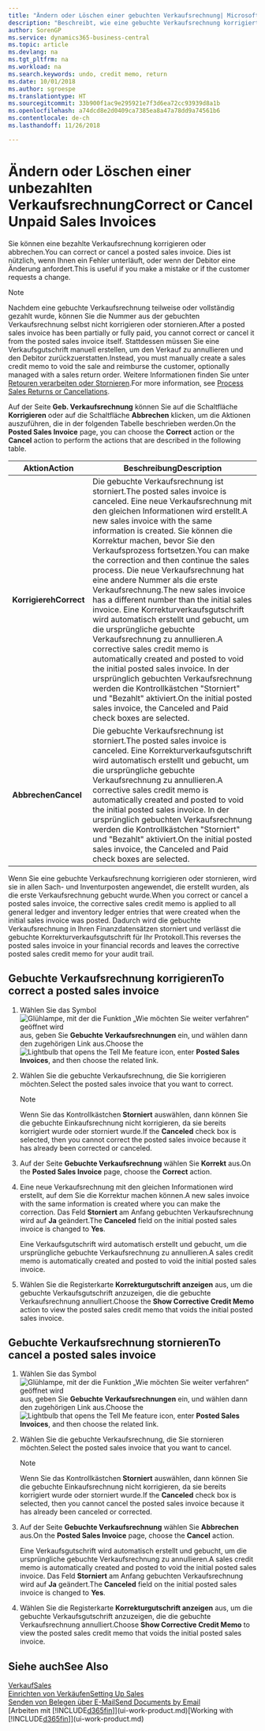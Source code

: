 ```yaml
---
title: "Ändern oder Löschen einer gebuchten Verkaufsrechnung| Microsoft Docs"
description: "Beschreibt, wie eine gebuchte Verkaufsrechnung korrigiert, rückgängig gemacht oder eine Gutschrift angewendet wird."
author: SorenGP
ms.service: dynamics365-business-central
ms.topic: article
ms.devlang: na
ms.tgt_pltfrm: na
ms.workload: na
ms.search.keywords: undo, credit memo, return
ms.date: 10/01/2018
ms.author: sgroespe
ms.translationtype: HT
ms.sourcegitcommit: 33b900f1ac9e295921e7f3d6ea72cc93939d8a1b
ms.openlocfilehash: a74dcd8e2d0409ca7385ea8a47a78dd9a74561b6
ms.contentlocale: de-ch
ms.lasthandoff: 11/26/2018

---
```

# <a name="correct-or-cancel-unpaid-sales-invoices"></a><span data-ttu-id="5267c-103">Ändern oder Löschen einer unbezahlten Verkaufsrechnung</span><span class="sxs-lookup"><span data-stu-id="5267c-103">Correct or Cancel Unpaid Sales Invoices</span></span>
<span data-ttu-id="5267c-104">Sie können eine bezahlte Verkaufsrechnung korrigieren oder abbrechen.</span><span class="sxs-lookup"><span data-stu-id="5267c-104">You can correct or cancel a posted sales invoice.</span></span> <span data-ttu-id="5267c-105">Dies ist nützlich, wenn Ihnen ein Fehler unterläuft, oder wenn der Debitor eine Änderung anfordert.</span><span class="sxs-lookup"><span data-stu-id="5267c-105">This is useful if you make a mistake or if the customer requests a change.</span></span>

> [!NOTE]  
>   <span data-ttu-id="5267c-106">Nachdem eine gebuchte Verkaufsrechnung teilweise oder vollständig gezahlt wurde, können Sie die Nummer aus der gebuchten Verkaufsrechnung selbst nicht korrigieren oder stornieren.</span><span class="sxs-lookup"><span data-stu-id="5267c-106">After a posted sales invoice has been partially or fully paid, you cannot correct or cancel it from the posted sales invoice itself.</span></span> <span data-ttu-id="5267c-107">Stattdessen müssen Sie eine Verkaufsgutschrift manuell erstellen, um den Verkauf zu annullieren und den Debitor zurückzuerstatten.</span><span class="sxs-lookup"><span data-stu-id="5267c-107">Instead, you must manually create a sales credit memo to void the sale and reimburse the customer, optionally managed with a sales return order.</span></span> <span data-ttu-id="5267c-108">Weitere Informationen finden Sie unter [Retouren verarbeiten oder Stornieren](sales-how-process-sales-returns-cancellations.md).</span><span class="sxs-lookup"><span data-stu-id="5267c-108">For more information, see [Process Sales Returns or Cancellations](sales-how-process-sales-returns-cancellations.md).</span></span>

<span data-ttu-id="5267c-109">Auf der Seite **Geb. Verkaufsrechnung** können Sie auf die Schaltfläche **Korrigieren** oder auf die Schaltfläche **Abbrechen** klicken, um die Aktionen auszuführen, die in der folgenden Tabelle beschrieben werden.</span><span class="sxs-lookup"><span data-stu-id="5267c-109">On the **Posted Sales Invoice** page, you can choose the **Correct** action or the **Cancel** action to perform the actions that are described in the following table.</span></span>

| <span data-ttu-id="5267c-110">Aktion</span><span class="sxs-lookup"><span data-stu-id="5267c-110">Action</span></span> | <span data-ttu-id="5267c-111">Beschreibung</span><span class="sxs-lookup"><span data-stu-id="5267c-111">Description</span></span> |
| --- | --- |
| <span data-ttu-id="5267c-112">**Korrigiereh**</span><span class="sxs-lookup"><span data-stu-id="5267c-112">**Correct**</span></span> |<span data-ttu-id="5267c-113">Die gebuchte Verkaufsrechnung ist storniert.</span><span class="sxs-lookup"><span data-stu-id="5267c-113">The posted sales invoice is canceled.</span></span> <span data-ttu-id="5267c-114">Eine neue Verkaufsrechnung mit den gleichen Informationen wird erstellt.</span><span class="sxs-lookup"><span data-stu-id="5267c-114">A new sales invoice with the same information is created.</span></span> <span data-ttu-id="5267c-115">Sie können die Korrektur machen, bevor Sie den Verkaufsprozess fortsetzen.</span><span class="sxs-lookup"><span data-stu-id="5267c-115">You can make the correction and then continue the sales process.</span></span> <span data-ttu-id="5267c-116">Die neue Verkaufsrechnung hat eine andere Nummer als die erste Verkaufsrechnung.</span><span class="sxs-lookup"><span data-stu-id="5267c-116">The new sales invoice has a different number than the initial sales invoice.</span></span> <span data-ttu-id="5267c-117">Eine Korrekturverkaufsgutschrift wird automatisch erstellt und gebucht, um die ursprüngliche gebuchte Verkaufsrechnung zu annullieren.</span><span class="sxs-lookup"><span data-stu-id="5267c-117">A corrective sales credit memo is automatically created and posted to void the initial posted sales invoice.</span></span> <span data-ttu-id="5267c-118">In der ursprünglich gebuchten Verkaufsrechnung werden die Kontrollkästchen "Storniert" und "Bezahlt" aktiviert.</span><span class="sxs-lookup"><span data-stu-id="5267c-118">On the initial posted sales invoice, the Canceled and Paid check boxes are selected.</span></span> |
| <span data-ttu-id="5267c-119">**Abbrechen**</span><span class="sxs-lookup"><span data-stu-id="5267c-119">**Cancel**</span></span> |<span data-ttu-id="5267c-120">Die gebuchte Verkaufsrechnung ist storniert.</span><span class="sxs-lookup"><span data-stu-id="5267c-120">The posted sales invoice is canceled.</span></span> <span data-ttu-id="5267c-121">Eine Korrekturverkaufsgutschrift wird automatisch erstellt und gebucht, um die ursprüngliche gebuchte Verkaufsrechnung zu annullieren.</span><span class="sxs-lookup"><span data-stu-id="5267c-121">A corrective sales credit memo is automatically created and posted to void the initial posted sales invoice.</span></span> <span data-ttu-id="5267c-122">In der ursprünglich gebuchten Verkaufsrechnung werden die Kontrollkästchen "Storniert" und "Bezahlt" aktiviert.</span><span class="sxs-lookup"><span data-stu-id="5267c-122">On the initial posted sales invoice, the Canceled and Paid check boxes are selected.</span></span> |

<span data-ttu-id="5267c-123">Wenn Sie eine gebuchte Verkaufsrechnung korrigieren oder stornieren, wird sie in allen Sach- und Inventurposten angewendet, die erstellt wurden, als die erste Verkaufsrechnung gebucht wurde.</span><span class="sxs-lookup"><span data-stu-id="5267c-123">When you correct or cancel a posted sales invoice, the corrective sales credit memo is applied to all general ledger and inventory ledger entries that were created when the initial sales invoice was posted.</span></span> <span data-ttu-id="5267c-124">Dadurch wird die gebuchte Verkaufsrechnung in Ihren Finanzdatensätzen storniert und verlässt die gebuchte Korrekturverkaufsgutschrift für Ihr Protokoll.</span><span class="sxs-lookup"><span data-stu-id="5267c-124">This reverses the posted sales invoice in your financial records and leaves the corrective posted sales credit memo for your audit trail.</span></span>

## <a name="to-correct-a-posted-sales-invoice"></a><span data-ttu-id="5267c-125">Gebuchte Verkaufsrechnung korrigieren</span><span class="sxs-lookup"><span data-stu-id="5267c-125">To correct a posted sales invoice</span></span>
1. <span data-ttu-id="5267c-126">Wählen Sie das Symbol ![Glühlampe, mit der die Funktion „Wie möchten Sie weiter verfahren“ geöffnet wird](media/ui-search/search_small.png "Wie möchten Sie weiter verfahren?") aus, geben Sie **Gebuchte Verkaufsrechnungen** ein, und wählen dann den zugehörigen Link aus.</span><span class="sxs-lookup"><span data-stu-id="5267c-126">Choose the ![Lightbulb that opens the Tell Me feature](media/ui-search/search_small.png "Tell me what you want to do") icon, enter **Posted Sales Invoices**, and then choose the related link.</span></span>  
2. <span data-ttu-id="5267c-127">Wählen Sie die gebuchte Verkaufsrechnung, die Sie korrigieren möchten.</span><span class="sxs-lookup"><span data-stu-id="5267c-127">Select the posted sales invoice that you want to correct.</span></span>

    > [!NOTE]  
    >   <span data-ttu-id="5267c-128">Wenn Sie das Kontrollkästchen **Storniert** auswählen, dann können Sie die gebuchte Einkaufsrechnung nicht korrigieren, da sie bereits korrigiert wurde oder storniert wurde.</span><span class="sxs-lookup"><span data-stu-id="5267c-128">If the **Canceled** check box is selected, then you cannot correct the posted sales invoice because it has already been corrected or canceled.</span></span>
3. <span data-ttu-id="5267c-129">Auf der Seite **Gebuchte Verkaufsrechnung** wählen Sie **Korrekt** aus.</span><span class="sxs-lookup"><span data-stu-id="5267c-129">On the **Posted Sales Invoice** page, choose the **Correct** action.</span></span>  
4. <span data-ttu-id="5267c-130">Eine neue Verkaufsrechnung mit den gleichen Informationen wird erstellt, auf dem Sie die Korrektur machen können.</span><span class="sxs-lookup"><span data-stu-id="5267c-130">A new sales invoice with the same information is created where you can make the correction.</span></span> <span data-ttu-id="5267c-131">Das Feld **Storniert** am Anfang gebuchten Verkaufsrechnung wird auf **Ja** geändert.</span><span class="sxs-lookup"><span data-stu-id="5267c-131">The **Canceled** field on the initial posted sales invoice is changed to **Yes**.</span></span>

    <span data-ttu-id="5267c-132">Eine Verkaufsgutschrift wird automatisch erstellt und gebucht, um die ursprüngliche gebuchte Verkaufsrechnung zu annullieren.</span><span class="sxs-lookup"><span data-stu-id="5267c-132">A sales credit memo is automatically created and posted to void the initial posted sales invoice.</span></span>
5. <span data-ttu-id="5267c-133">Wählen Sie die Registerkarte **Korrekturgutschrift anzeigen** aus, um die gebuchte Verkaufsgutschrift anzuzeigen, die die gebuchte Verkaufsrechnung annulliert.</span><span class="sxs-lookup"><span data-stu-id="5267c-133">Choose the **Show Corrective Credit Memo** action to view the posted sales credit memo that voids the initial posted sales invoice.</span></span>

## <a name="to-cancel-a-posted-sales-invoice"></a><span data-ttu-id="5267c-134">Gebuchte Verkaufsrechnung stornieren</span><span class="sxs-lookup"><span data-stu-id="5267c-134">To cancel a posted sales invoice</span></span>
1. <span data-ttu-id="5267c-135">Wählen Sie das Symbol ![Glühlampe, mit der die Funktion „Wie möchten Sie weiter verfahren“ geöffnet wird](media/ui-search/search_small.png "Wie möchten Sie weiter verfahren?") aus, geben Sie **Gebuchte Verkaufsrechnungen** ein, und wählen dann den zugehörigen Link aus.</span><span class="sxs-lookup"><span data-stu-id="5267c-135">Choose the ![Lightbulb that opens the Tell Me feature](media/ui-search/search_small.png "Tell me what you want to do") icon, enter **Posted Sales Invoices**, and then choose the related link.</span></span>  
2. <span data-ttu-id="5267c-136">Wählen Sie die gebuchte Verkaufsrechnung, die Sie stornieren möchten.</span><span class="sxs-lookup"><span data-stu-id="5267c-136">Select the posted sales invoice that you want to cancel.</span></span>

    > [!NOTE]  
    >   <span data-ttu-id="5267c-137">Wenn Sie das Kontrollkästchen **Storniert** auswählen, dann können Sie die gebuchte Einkaufsrechnung nicht korrigieren, da sie bereits korrigiert wurde oder storniert wurde.</span><span class="sxs-lookup"><span data-stu-id="5267c-137">If the **Canceled** check box is selected, then you cannot cancel the posted sales invoice because it has already been canceled or corrected.</span></span>
3. <span data-ttu-id="5267c-138">Auf der Seite **Gebuchte Verkaufsrechnung** wählen Sie **Abbrechen** aus.</span><span class="sxs-lookup"><span data-stu-id="5267c-138">On the **Posted Sales Invoice** page, choose the **Cancel** action.</span></span>

    <span data-ttu-id="5267c-139">Eine Verkaufsgutschrift wird automatisch erstellt und gebucht, um die ursprüngliche gebuchte Verkaufsrechnung zu annullieren.</span><span class="sxs-lookup"><span data-stu-id="5267c-139">A sales credit memo is automatically created and posted to void the initial posted sales invoice.</span></span> <span data-ttu-id="5267c-140">Das Feld **Storniert** am Anfang gebuchten Verkaufsrechnung wird auf **Ja** geändert.</span><span class="sxs-lookup"><span data-stu-id="5267c-140">The **Canceled** field on the initial posted sales invoice is changed to **Yes**.</span></span>
4. <span data-ttu-id="5267c-141">Wählen Sie die Registerkarte **Korrekturgutschrift anzeigen** aus, um die gebuchte Verkaufsgutschrift anzuzeigen, die die gebuchte Verkaufsrechnung annulliert.</span><span class="sxs-lookup"><span data-stu-id="5267c-141">Choose **Show Corrective Credit Memo** to view the posted sales credit memo that voids the initial posted sales invoice.</span></span>

## <a name="see-also"></a><span data-ttu-id="5267c-142">Siehe auch</span><span class="sxs-lookup"><span data-stu-id="5267c-142">See Also</span></span>
[<span data-ttu-id="5267c-143">Verkauf</span><span class="sxs-lookup"><span data-stu-id="5267c-143">Sales</span></span>](sales-manage-sales.md)  
[<span data-ttu-id="5267c-144">Einrichten von Verkäufen</span><span class="sxs-lookup"><span data-stu-id="5267c-144">Setting Up Sales</span></span>](sales-setup-sales.md)  
[<span data-ttu-id="5267c-145">Senden von Belegen über E-Mail</span><span class="sxs-lookup"><span data-stu-id="5267c-145">Send Documents by Email</span></span>](ui-how-send-documents-email.md)  
<span data-ttu-id="5267c-146">[Arbeiten mit [!INCLUDE[d365fin](includes/d365fin_md.md)]](ui-work-product.md)</span><span class="sxs-lookup"><span data-stu-id="5267c-146">[Working with [!INCLUDE[d365fin](includes/d365fin_md.md)]](ui-work-product.md)</span></span>

